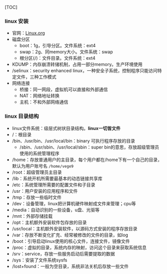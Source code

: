 [TOC]

### linux 安装

* 官网：[Linux.org](https://www.linux.org/)
* 磁盘分区
	* boot：1g，引导分区。文件系统：ext4
	* swap：2g、同memory大小。文件系统：swap
	* 根分区(/)：文件目录。文件系统：ext4
* KDUMP：内存崩溃转储机制，占用一部分memory。生产环境使用
* /selinux：security enhanced linux，一种安全子系统，控制程序只能访问特定文件，三种工作模式
* 网络连接
	* 桥接：同一网段，虚拟机可以直接和外部通信
	* NAT：网络地址转换
	* 主机：不和外部网络通信

### linux 目录结构

* linux文件系统：级层式树状目录结构。**linux一切皆文件**
* /：根目录
* /bin、/usr/bin、/usr/local/bin：binary 可执行程序存放的目录
	* /sbin、/usr/sbin、/usr/local/sbin：super bin的意思，存放超级管理员使用的系统管理程序
* /home：存放普通用户的主目录，每个用户都在/home下有一个自己的目录，默认为用户账号名 `/home/vege9`
* /root：超级管理员主目录
* /lib：系统开机所需要最基本的动态链接共享库
* /etc：系统管理所需要的配置文件和子目录
* /usr：用户安装的应用程序和文件
* /tmp：存放一些临时文件
* /dev：设备管理，linux把计算机硬件映射成文件来管理；cpu等
* /media：自动识别的一些设备，u盘、光驱等
* /mnt：外部存储挂载
* /opt：主机额外安装软件包存放的目录
* /usr/local：主机额外安装软件，以源码方式安装的程序存放目录
* /var：存放不断变化扩充、经常被修改的文件的目录，如log
* /boot：引导启动linux使用的核心文件，连接文件，镜像文件
* /proc：虚拟的目录，系统内存的映射，访问这个目录来获取系统信息
* /srv：service，存放一些服务启动后需要提取的数据
* /sys：安装了文件系统sysfs
* /lost+found：一般为空目录，系统非法关机后存放一些文件

